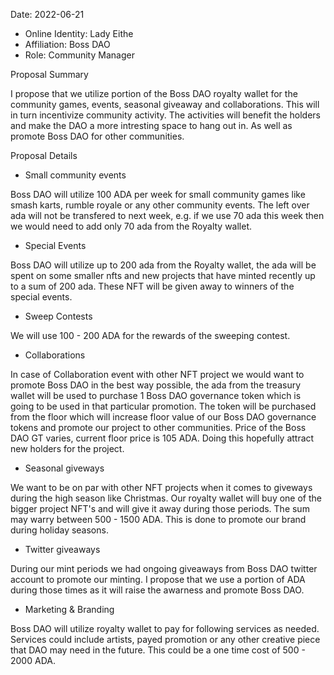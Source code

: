 Date: 2022-06-21

* Online Identity: Lady Eithe
* Affiliation: Boss DAO
* Role: Community Manager



Proposal Summary 

I propose that we utilize portion of the Boss DAO royalty wallet for the community games, events, seasonal giveaway and collaborations. This will in turn incentivize community activity.
The activities will benefit the holders and make the DAO a more intresting space to hang out in. As well as promote Boss DAO for other communities.


Proposal Details

* Small community events

Boss DAO will utilize 100 ADA per week for small community games like smash karts, rumble royale or any other community events. The left over ada will not be transfered
to next week, e.g. if we use 70 ada this week then we would need to add only 70 ada from the Royalty wallet.

* Special Events

Boss DAO will utilize up to 200 ada from the Royalty wallet, the ada will be spent on some smaller nfts and new projects that have minted recently
up to a sum of 200 ada. These NFT will be given away to winners of the special events.

* Sweep Contests

We will use 100 - 200 ADA for the rewards of the sweeping contest. 

* Collaborations

In case of Collaboration event with other NFT project we would want to promote Boss DAO in the best way possible, the ada from the treasury wallet will be used
to purchase 1 Boss DAO governance token which is going to be used in that particular promotion. The token will be purchased from the floor which will increase floor value
of our Boss DAO governance tokens and promote our project to other communities. Price  of the Boss DAO GT varies, current floor price is 105 ADA. Doing this hopefully attract new holders for the project. 

* Seasonal giveways

We want to be on par with other NFT projects when it comes to giveways during the high season like Christmas. Our royalty wallet will buy one of the bigger project NFT's 
and will give it away during those periods. The sum may warry between 500 - 1500 ADA. This is done to promote our brand during holiday seasons.

* Twitter giveaways

During our mint periods we had ongoing giveaways from Boss DAO twitter account to promote our minting. I propose that we use a portion of ADA during those times  as it will 
raise the awarness and promote Boss DAO.

* Marketing & Branding

Boss DAO will utilize royalty wallet to pay for following services as needed. Services could include artists, payed promotion or any other creative piece that DAO may need in the future. This could be a one time cost of 500 - 2000 ADA.
